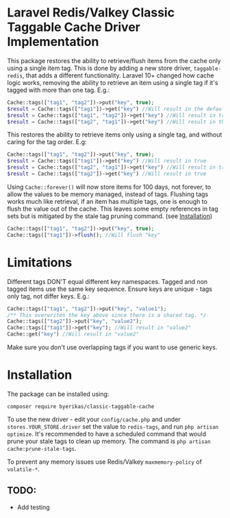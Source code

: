 # Laravel Redis/Valkey Classic Taggable Cache Driver Implementation
This package restores the ability to retrieve/flush items from the cache only using a single item tag. 
This is done by adding a new store driver, `taggable-redis`, that adds a different functionality.
Laravel 10+ changed how cache logic works, removing the ability to retrieve an item using a single tag if it's tagged with more than one tag. E.g.:
```php
Cache::tags(["tag1", "tag2"])->put("key", true);
$result = Cache::tags(["tag1"])->get("key") //Will result in the default value (null)
$result = Cache::tags(["tag1", "tag2"])->get("key") //Will result in true
$result = Cache::tags(["tag2", "tag1"])->get("key") //Will result in the default value (null)
```
This restores the ability to retrieve items only using a single tag, and without caring for the tag order. E.g:
```php
Cache::tags(["tag1", "tag2"])->put("key", true);
$result = Cache::tags(["tag1"])->get("key") //Will result in true
$result = Cache::tags(["tag2", "tag1"])->get("key") //Will result in true
$result = Cache::tags(["tag2"])->get("key") //Will result in true
```
Using `Cache::forever()` will now store items for 100 days, not forever, to allow the values to be memory managed, instead of tags.
Flushing tags works much like retrieval, if an item has multiple tags, one is enough to flush the value out of the cache. This leaves some empty references in tag sets but is mitigated by the stale tag pruning command. (see [Installation](#installation))
```php
Cache::tags(["tag1", "tag2"])->put("key", true);
Cache::tags(["tag1"])->flush(); //Will flush "key"
```

# Limitations
Different tags DON'T equal different key namespaces. Tagged and non tagged items use the same key sequence. Ensure keys are unique - tags only tag, not differ keys.  E.g.:
```php
Cache::tags(["tag1", "tag2"])->put("key", "value1");
/** This overwrites the key above since there is a shared tag. */
Cache::tags(["tag2"])->put("key", "value2");
Cache::tags(["tag1"])->get("key"); //Will result in "value2"
Cache::get("key") //Will result in "value2"
```
Make sure you don't use overlapping tags if you want to use generic keys.

# Installation
The package can be installed using:
```
composer require byerikas/classic-taggable-cache
```
To use the new driver - edit your `config/cache.php` and under `stores.YOUR_STORE.driver` set the value to `redis-tags`, and run `php artisan optimize`.
It's recommended to have a scheduled command that would prune your stale tags to clean up memory. The command is `php artisan cache:prune-stale-tags`.

To prevent any memory issues use Redis/Valkey `maxmemory-policy` of `volatile-*`.

## TODO:
- Add testing
